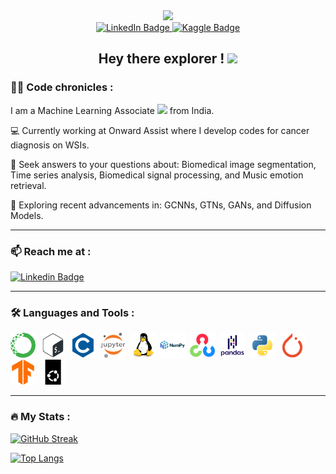 <div id="header" align="center">
  <img src="https://media.giphy.com/media/M9gbBd9nbDrOTu1Mqx/giphy.gif" width="100"/>
</div>

<div id="badges" align="center">
  <a href="https://www.linkedin.com/in/aditi-mutha10/">
    <img src="https://img.shields.io/badge/LinkedIn-blue?style=for-the-badge&logo=linkedin&logoColor=white" alt="LinkedIn Badge"/>
  </a>

  <a href="https://www.kaggle.com/aditimutha10">
    <img src="https://img.shields.io/badge/Kaggle-Novice-white" alt="Kaggle Badge"/>
  </a>
  
</div>




<h2  align="center">
  Hey there explorer !
  <img src="https://media.giphy.com/media/hvRJCLFzcasrR4ia7z/giphy.gif" width="30px"/>
</h2>

### :woman_technologist: Code chronicles :

I am a Machine Learning Associate <img src="https://media.giphy.com/media/WUlplcMpOCEmTGBtBW/giphy.gif" width="30"> from India.

💻 Currently working at Onward Assist where I develop codes for cancer diagnosis on WSIs.

💬 Seek answers to your questions about: Biomedical image segmentation, Time series analysis, Biomedical signal processing, and Music emotion retrieval.

:seedling: Exploring recent advancements in: GCNNs, GTNs, GANs, and Diffusion Models.



---

### 📫 Reach me at :   
[![Linkedin Badge](https://img.shields.io/badge/-Aditi-blue?style=flat&logo=Linkedin&logoColor=white)](https://www.linkedin.com/in/aditi-mutha10/)

---

### :hammer_and_wrench: Languages and Tools :

<div>
  <img src="https://github.com/devicons/devicon/blob/master/icons/anaconda/anaconda-original.svg" title="Anaconda" alt="Anaconda" width="40" height="40"/>&nbsp;
  <img src="https://github.com/devicons/devicon/blob/master/icons/bash/bash-plain.svg" title="Bash" alt="Bash" width="40" height="40"/>&nbsp;
  <img src="https://github.com/devicons/devicon/blob/master/icons/c/c-plain.svg" title="C" alt="C" width="40" height="40"/>&nbsp;
  <img src="https://github.com/devicons/devicon/blob/master/icons/jupyter/jupyter-original-wordmark.svg" title="Jupyter Lab" alt="Jupyter Lab" width="40" height="40"/>&nbsp;
  <img src="https://github.com/devicons/devicon/blob/master/icons/linux/linux-original.svg" title="Linux" alt="Linux" width="40" height="40"/>&nbsp;
  <img src="https://github.com/devicons/devicon/blob/master/icons/numpy/numpy-original-wordmark.svg" title="Numpy" alt="Numpy" width="40" height="40"/>&nbsp;
  <img src="https://github.com/devicons/devicon/blob/master/icons/opencv/opencv-original.svg" title="OpenCV" alt="OpenCV" width="40" height="40"/>&nbsp;
  <img src="https://github.com/devicons/devicon/blob/master/icons/pandas/pandas-original-wordmark.svg" title="Pandas" alt="Pandas" width="40" height="40"/>&nbsp;
  <img src="https://github.com/devicons/devicon/blob/master/icons/python/python-original.svg" title="Python" alt="Python" width="40" height="40"/>&nbsp;
  <img src="https://github.com/devicons/devicon/blob/master/icons/pytorch/pytorch-original.svg" title="PyTorch" alt="PyTorch" width="40" height="40"/>&nbsp;
  <img src="https://github.com/devicons/devicon/blob/master/icons/tensorflow/tensorflow-original.svg" title="Tensorflow" alt="Tensorflow" width="40" height="40"/>&nbsp;
  <img src="https://github.com/devicons/devicon/blob/master/icons/ubuntu/ubuntu-plain.svg" title="Ubuntu" alt="Ubuntu" width="40" height="40"/>&nbsp;
</div>

---

### :fire: My Stats :

[![GitHub Streak](http://github-readme-streak-stats.herokuapp.com?user=aditi-mutha&theme=dark&background=000000)](https://git.io/streak-stats)

[![Top Langs](https://github-readme-stats.vercel.app/api/top-langs/?username=aditi-mutha&layout=compact&theme=vision-friendly-dark)](https://github.com/anuraghazra/github-readme-stats)
